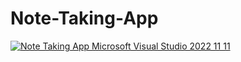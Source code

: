 # Note-Taking-App

[![Note Taking App Microsoft Visual Studio 2022 11 11](https://youtu.be/H34xe88EsIc/0.jpg)](https://youtu.be/H34xe88EsIc")




